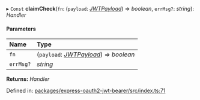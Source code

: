 ▸ `Const` **claimCheck**(`fn`: (`payload`: [*JWTPayload*](../interfaces/jwtpayload.md)) => *boolean*, `errMsg?`: *string*): *Handler*

#### Parameters

| Name | Type |
| :------ | :------ |
| `fn` | (`payload`: [*JWTPayload*](../interfaces/jwtpayload.md)) => *boolean* |
| `errMsg?` | *string* |

**Returns:** *Handler*

Defined in: [packages/express-oauth2-jwt-bearer/src/index.ts:71](https://github.com/auth0/node-oauth2-jwt-bearer/blob/0.0.1/packages/express-oauth2-jwt-bearer/src/index.ts#L71)
